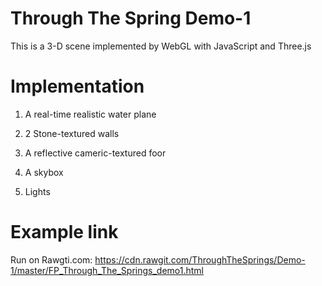 # Through The Spring Demo-1
  This is a 3-D scene implemented by WebGL with JavaScript and Three.js
# Implementation 
  1) A real-time realistic water plane
  
  2) 2 Stone-textured walls

  3) A reflective cameric-textured foor
  
  4) A skybox 
  
  5) Lights
  
# Example link
  
  Run on Rawgti.com:
  https://cdn.rawgit.com/ThroughTheSprings/Demo-1/master/FP_Through_The_Springs_demo1.html
  
